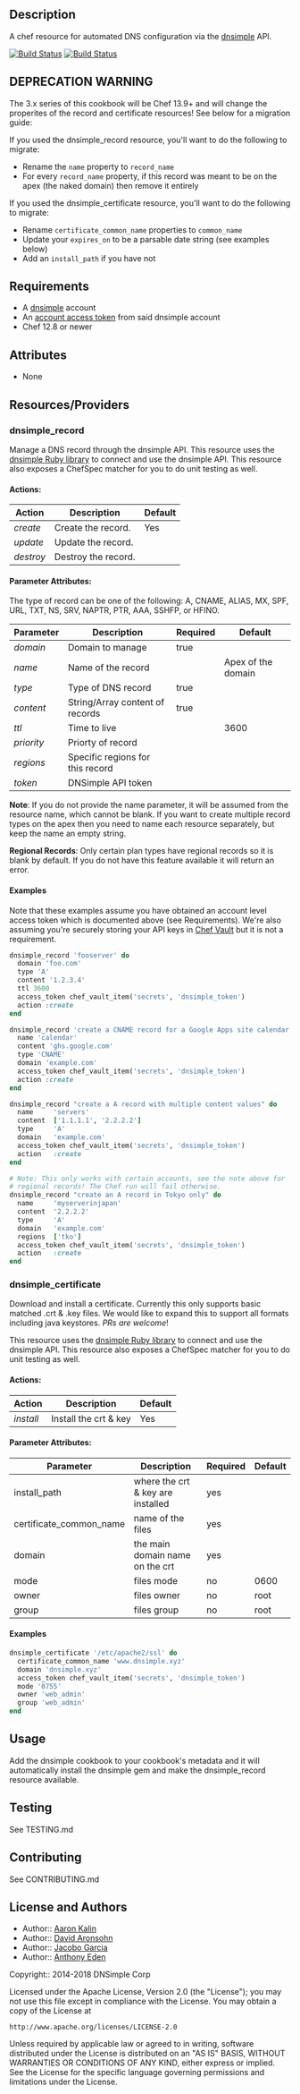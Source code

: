 ## Description

A chef resource for automated DNS configuration via the [dnsimple](https://dnsimple.com/) API.

[![Build Status](https://travis-ci.org/dnsimple/chef-dnsimple.png?branch=master)](https://travis-ci.org/dnsimple/chef-dnsimple)
[![Build Status](https://jenkins-01.eastus.cloudapp.azure.com/job/dnsimple-cookbook/badge/icon)](https://jenkins-01.eastus.cloudapp.azure.com/job/dnsimple-cookbook/)

## DEPRECATION WARNING

The 3.x series of this cookbook will be Chef 13.9+ and will change the properites of the record and certificate resources! See below for a migration guide:

If you used the dnsimple_record resource, you'll want to do the following to migrate:

* Rename the `name` property to `record_name`
* For every `record_name` property, if this record was meant to be on the apex (the naked domain) then remove it entirely

If you used the dnsimple_certificate resource, you'll want to do the following to migrate:

* Rename `certificate_common_name` properties to `common_name`
* Update your `expires_on` to be a parsable date string (see examples below)
* Add an `install_path` if you have not

## Requirements

* A [dnsimple](https://dnsimple.com/) account
* An [account access token](https://developer.dnsimple.com/v2/#account-tokens-vs-user-tokens) from said dnsimple account
* Chef 12.8 or newer

## Attributes

- None

## Resources/Providers

### dnsimple\_record

Manage a DNS record through the dnsimple API. This resource uses the
[dnsimple Ruby library](https://rubygems.org/gems/dnsimple) to connect and use
the dnsimple API. This resource also exposes a ChefSpec matcher for you to do
unit testing as well.

#### Actions:

| Action    | Description          | Default |
|-----------|----------------------|---------|
| *create*  | Create the record.   | Yes     |
| *update*  | Update the record.   |         |
| *destroy* | Destroy the record.  |         |

#### Parameter Attributes:

The type of record can be one of the following: A, CNAME, ALIAS, MX,
SPF, URL, TXT, NS, SRV, NAPTR, PTR, AAA, SSHFP, or HFINO.

| Parameter  | Description                      | Required | Default            |
|------------|----------------------------------|----------|--------------------|
| *domain*   | Domain to manage                 | true     |                    |
| *name*     | Name of the record               |          | Apex of the domain |
| *type*     | Type of DNS record               | true     |                    |
| *content*  | String/Array content of records  | true     |                    |
| *ttl*      | Time to live                     |          | 3600               |
| *priority* | Priorty of record                |          |                    |
| *regions*  | Specific regions for this record |          |                    |
| *token*    | DNSimple API token               |          |                    |

**Note**: If you do not provide the name parameter, it will be assumed from the
resource name, which cannot be blank. If you want to create multiple record
types on the apex then you need to name each resource separately, but keep the
name an empty string.

**Regional Records**: Only certain plan types have regional records so it is
blank by default. If you do not have this feature available it will return
an error.

#### Examples

Note that these examples assume you have obtained an account level access token
which is documented above (see Requirements). We're also assuming you're securely
storing your API keys in [Chef Vault](https://docs.chef.io/chef_vault.html) but
it is not a requirement.

```ruby
dnsimple_record 'fooserver' do
  domain 'foo.com'
  type 'A'
  content '1.2.3.4'
  ttl 3600
  access_token chef_vault_item('secrets', 'dnsimple_token')
  action :create
end

dnsimple_record 'create a CNAME record for a Google Apps site calendar' do
  name 'calendar'
  content 'ghs.google.com'
  type 'CNAME'
  domain 'example.com'
  access_token chef_vault_item('secrets', 'dnsimple_token')
  action :create
end

dnsimple_record "create a A record with multiple content values" do
  name     'servers'
  content  ['1.1.1.1', '2.2.2.2']
  type     'A'
  domain   'example.com'
  access_token chef_vault_item('secrets', 'dnsimple_token')
  action   :create
end

# Note: This only works with certain accounts, see the note above for
# regional records! The Chef run will fail otherwise.
dnsimple_record "create an A record in Tokyo only" do
  name     'myserverinjapan'
  content  '2.2.2.2'
  type     'A'
  domain   'example.com'
  regions  ['tko']
  access_token chef_vault_item('secrets', 'dnsimple_token')
  action   :create
end
```

### dnsimple\_certificate

Download and install a certificate. Currently this only supports basic matched
.crt & .key files. We would like to expand this to support all formats
including java keystores. *PRs are welcome*!

This resource uses the [dnsimple Ruby
library](https://rubygems.org/gems/dnsimple) to connect and use the dnsimple
API. This resource also exposes a ChefSpec matcher for you to do unit testing
as well.


#### Actions:

| Action    | Description           | Default |
|-----------|-----------------------|---------|
| *install* | Install the crt & key | Yes     |


#### Parameter Attributes:

| Parameter               | Description                       | Required | Default |
|-------------------------|-----------------------------------|----------|---------|
| install_path            | where the crt & key are installed | yes      |         |
| certificate_common_name | name of the files                 | yes      |         |
| domain                  | the main domain name on the crt   | yes      |         |
| mode                    | files mode                        | no       | 0600    |
| owner                   | files owner                       | no       | root    |
| group                   | files group                       | no       | root    |


#### Examples

```ruby
dnsimple_certificate '/etc/apache2/ssl' do
  certificate_common_name 'www.dnsimple.xyz'
  domain 'dnsimple.xyz'
  access_token chef_vault_item('secrets', 'dnsimple_token')
  mode '0755'
  owner 'web_admin'
  group 'web_admin'
end
```

## Usage

Add the dnsimple cookbook to your cookbook's metadata and it will automatically
install the dnsimple gem and make the dnsimple\_record resource available.

## Testing

See TESTING.md

## Contributing

See CONTRIBUTING.md

## License and Authors

* Author:: [Aaron Kalin](https://github.com/martinisoft)
* Author:: [David Aronsohn](https://github.com/onlyhavecans)
* Author:: [Jacobo Garcia](https://github.com/therobot)
* Author:: [Anthony Eden](https://github.com/aeden)

Copyright:: 2014-2018 DNSimple Corp

Licensed under the Apache License, Version 2.0 (the "License");
you may not use this file except in compliance with the License.
You may obtain a copy of the License at

    http://www.apache.org/licenses/LICENSE-2.0

Unless required by applicable law or agreed to in writing, software
distributed under the License is distributed on an "AS IS" BASIS,
WITHOUT WARRANTIES OR CONDITIONS OF ANY KIND, either express or implied.
See the License for the specific language governing permissions and
limitations under the License.
